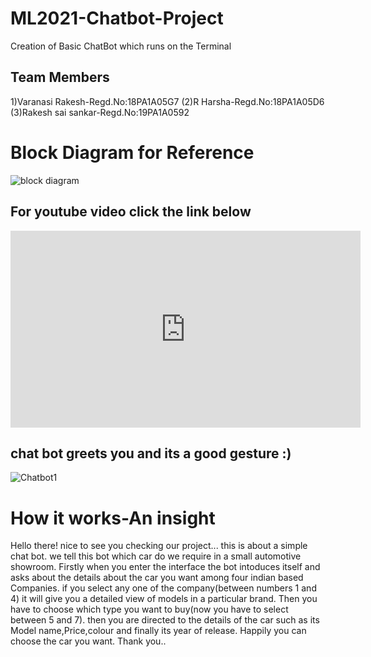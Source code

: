 # ML2021-Chatbot-Project
Creation of Basic ChatBot which runs on the Terminal
## Team  Members
1)Varanasi Rakesh-Regd.No:18PA1A05G7
(2)R Harsha-Regd.No:18PA1A05D6
(3)Rakesh sai sankar-Regd.No:19PA1A0592
# Block Diagram for Reference

![block diagram](https://user-images.githubusercontent.com/72605092/96493531-bbb18380-1262-11eb-853d-736c7362cbd5.PNG)


## For youtube video click the link below

<iframe width="560" height="315" src="https://www.youtube.com/embed/-CnoK_zkHFk" frameborder="0" allow="accelerometer; autoplay; clipboard-write; encrypted-media; gyroscope; picture-in-picture" allowfullscreen></iframe>

## chat bot greets you and its a good gesture :)

![Chatbot1](https://user-images.githubusercontent.com/72605092/96480203-93705780-1257-11eb-88ad-9018ff1874ca.jpg)

# How it works-An insight 
Hello there! nice to see you checking our project... this is about a simple chat bot. we tell this bot which car do we require in a small automotive showroom.
Firstly when you enter the interface the bot intoduces itself and asks about the details about the car you want among four indian based Companies.
if you select any one of the company(between numbers 1 and 4) it will give you a detailed view of models in a particular brand. Then you have to choose which type you want to buy(now you have to select between 5 and 7).
then you are directed to the details of the car such as its Model name,Price,colour and finally its year of release.
Happily you can choose the car you want.
Thank you..
